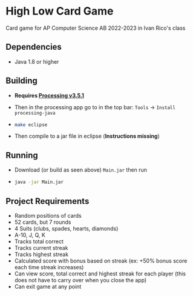 # High Low Card Game

Card game for AP Computer Science AB 2022-2023 in Ivan Rico's class

## Dependencies

- Java 1.8 or higher

## Building

- **Requires [Processing v3.5.1](https://processing.org/download)**
- Then in the processing app go to in the top bar: `Tools` -> `Install processing-java`
- ```bash
  make eclipse
  ```

- Then compile to a jar file in eclipse (**Instructions missing**)
<!-- - Then `Main.jar` will be in the `build` folder -->

## Running

- Download (or build as seen above) `Main.jar` then run
- ```bash
  java -jar Main.jar
  ```

## Project Requirements

- Random positions of cards
- 52 cards, but 7 rounds
- 4 Suits (clubs, spades, hearts, diamonds)
- A-10, J, Q, K
- Tracks total correct
- Tracks current streak
- Tracks highest streak
- Calculated score with bonus based on streak (ex: +50% bonus score each time streak increases)
- Can view score, total correct and highest streak for each player (this does not have to carry over when you close the app)
- Can exit game at any point
